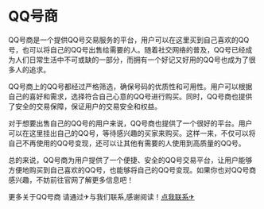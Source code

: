 # QQ号商

QQ号商是一个提供QQ号交易服务的平台，用户可以在这里买到自己喜欢的QQ号，也可以将自己的QQ号出售给需要的人。随着社交网络的普及，QQ号已经成为人们日常生活中不可或缺的一部分，而拥有一个好记又好用的QQ号也成为了很多人的追求。

QQ号商上的QQ号都经过严格筛选，确保号码的优质性和可用性。用户可以根据自己的喜好和需求，选择符合自己心意的QQ号进行购买。同时，QQ号商也提供了安全的交易保障，保证用户的交易安全和权益。

对于想要出售自己的QQ号的用户来说，QQ号商也提供了一个很好的平台。用户可以在这里挂出自己的QQ号，等待感兴趣的买家来购买。这样一来，不仅可以将自己不再使用的QQ号变现，还可以让其他有需要的人使用到高质量的QQ号。

总的来说，QQ号商为用户提供了一个便捷、安全的QQ号交易平台，让用户能够方便地购买到自己喜欢的QQ号，也能够将自己的QQ号变现。如果你也对QQ号商感兴趣，不妨前往官网了解更多信息吧！

更多关于QQ号商 请通过✈与我们联系,感谢阅读！[点我联系✈](https://plus.G208.com)